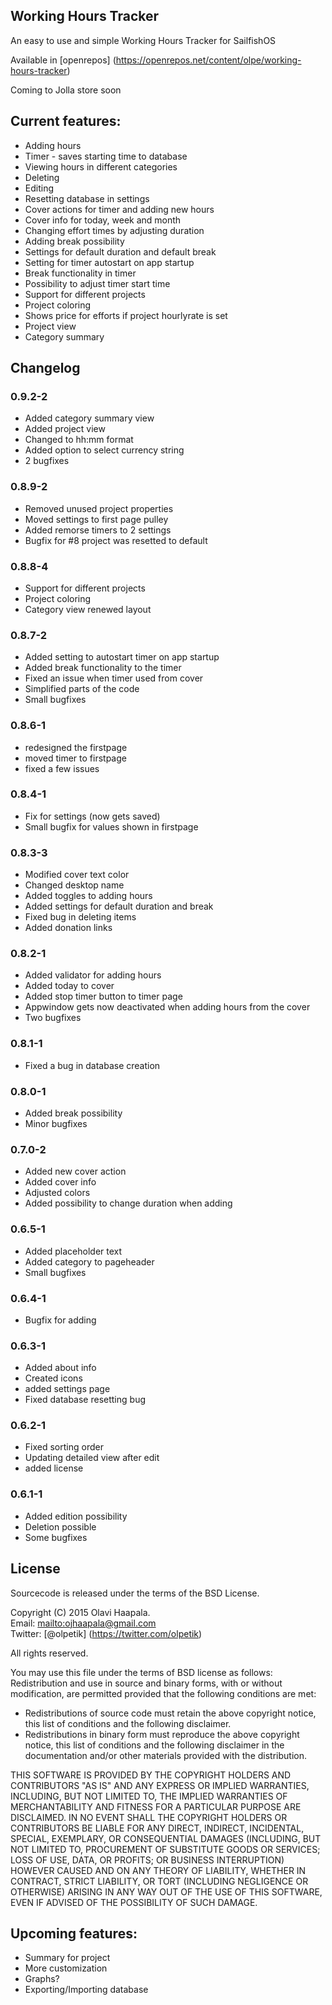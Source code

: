 ## Working Hours Tracker

An easy to use and simple Working Hours Tracker for SailfishOS

Available in  [openrepos] (https://openrepos.net/content/olpe/working-hours-tracker)

Coming to Jolla store soon

## Current features:
* Adding hours
* Timer - saves starting time to database
* Viewing hours in different categories
* Deleting
* Editing
* Resetting database in settings
* Cover actions for timer and adding new hours
* Cover info for today, week and month
* Changing effort times by adjusting duration
* Adding break possibility
* Settings for default duration and default break
* Setting for timer autostart on app startup
* Break functionality in timer
* Possibility to adjust timer start time
* Support for different projects
* Project coloring
* Shows price for efforts if project hourlyrate is set
* Project view
* Category summary

## Changelog

### 0.9.2-2
- Added category summary view
- Added project view
- Changed to hh:mm format
- Added option to select currency string
- 2 bugfixes

### 0.8.9-2
- Removed unused project properties
- Moved settings to first page pulley
- Added remorse timers to 2 settings
- Bugfix for #8 project was resetted to default

### 0.8.8-4
- Support for different projects
- Project coloring
- Category view renewed layout


### 0.8.7-2
- Added setting to autostart timer on app startup
- Added break functionality to the timer
- Fixed an issue when timer used from cover
- Simplified parts of the code
- Small bugfixes

### 0.8.6-1
- redesigned the firstpage
- moved timer to firstpage
- fixed a few issues

### 0.8.4-1
- Fix for settings (now gets saved)
- Small bugfix for values shown in firstpage

### 0.8.3-3
- Modified cover text color
- Changed desktop name
- Added toggles to adding hours
- Added settings for default duration and break
- Fixed bug in deleting items
- Added donation links

### 0.8.2-1
- Added validator for adding hours
- Added today to cover
- Added stop timer button to timer page
- Appwindow gets now deactivated when adding hours from the cover
- Two bugfixes

### 0.8.1-1
- Fixed a bug in database creation

### 0.8.0-1
- Added break possibility
- Minor bugfixes

### 0.7.0-2
- Added new cover action
- Added cover info
- Adjusted colors
- Added possibility to change duration when adding

### 0.6.5-1
- Added placeholder text
- Added category to pageheader
- Small bugfixes

### 0.6.4-1
- Bugfix for adding

### 0.6.3-1
- Added about info
- Created icons
- added settings page
- Fixed database resetting bug

### 0.6.2-1
- Fixed sorting order
- Updating detailed view after edit
- added license

### 0.6.1-1
- Added edition possibility
- Deletion possible
- Some bugfixes 

## License
Sourcecode is released under the terms of the BSD License.

Copyright (C) 2015 Olavi Haapala.<br />
Email: <mailto:ojhaapala@gmail.com><br />
Twitter: [@olpetik] (https://twitter.com/olpetik)

All rights reserved.

You may use this file under the terms of BSD license as follows:
Redistribution and use in source and binary forms, with or without
modification, are permitted provided that the following conditions are met:

* Redistributions of source code must retain the above copyright
  notice, this list of conditions and the following disclaimer.
* Redistributions in binary form must reproduce the above copyright
  notice, this list of conditions and the following disclaimer in the
  documentation and/or other materials provided with the distribution.

THIS SOFTWARE IS PROVIDED BY THE COPYRIGHT HOLDERS AND CONTRIBUTORS "AS IS" AND
ANY EXPRESS OR IMPLIED WARRANTIES, INCLUDING, BUT NOT LIMITED TO, THE IMPLIED
WARRANTIES OF MERCHANTABILITY AND FITNESS FOR A PARTICULAR PURPOSE ARE
DISCLAIMED. IN NO EVENT SHALL THE COPYRIGHT HOLDERS OR CONTRIBUTORS BE LIABLE FOR
ANY DIRECT, INDIRECT, INCIDENTAL, SPECIAL, EXEMPLARY, OR CONSEQUENTIAL DAMAGES
(INCLUDING, BUT NOT LIMITED TO, PROCUREMENT OF SUBSTITUTE GOODS OR SERVICES;
LOSS OF USE, DATA, OR PROFITS; OR BUSINESS INTERRUPTION) HOWEVER CAUSED AND
ON ANY THEORY OF LIABILITY, WHETHER IN CONTRACT, STRICT LIABILITY, OR TORT
(INCLUDING NEGLIGENCE OR OTHERWISE) ARISING IN ANY WAY OUT OF THE USE OF THIS
SOFTWARE, EVEN IF ADVISED OF THE POSSIBILITY OF SUCH DAMAGE.

## Upcoming features:

* Summary for project
* More customization
* Graphs?
* Exporting/Importing database
